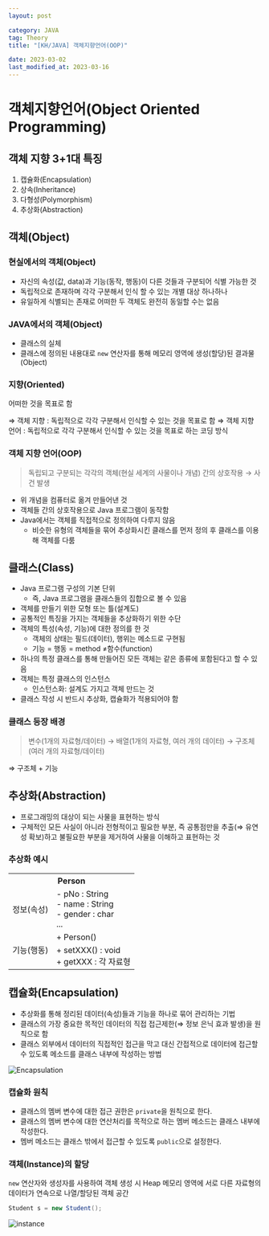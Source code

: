 ```yaml
---
layout: post

category: JAVA
tag: Theory
title: "[KH/JAVA] 객체지향언어(OOP)"

date: 2023-03-02
last_modified_at: 2023-03-16
---
```


# 객체지향언어(Object Oriented Programming)

## 객체 지향 3+1대 특징
1. 캡슐화(Encapsulation)
2. 상속(Inheritance)
3. 다형성(Polymorphism)
4. 추상화(Abstraction)

## 객체(Object)

### 현실에서의 객체(Object)
- 자신의 속성(값, data)과 기능(동작, 행동)이 다른 것들과 구분되어 식별 가능한 것
- 독립적으로 존재하며 각각 구분해서 인식 할 수 있는 개별 대상 하나하나
- 유일하게 식별되는 존재로 어떠한 두 객체도 완전히 동일할 수는 없음

### JAVA에서의 객체(Object)
- 클래스의 실체
- 클래스에 정의된 내용대로 `new` 연산자를 통해 메모리 영역에 생성(할당)된 결과물(Object)

### 지향(Oriented)
어떠한 것을 목표로 함

⇒ 객체 지향 : 독립적으로 각각 구분해서 인식할 수 있는 것을 목표로 함
⇒ 객체 지향 언어 : 독립적으로 각각 구분해서 인식할 수 있는 것을 목표로 하는 코딩 방식

### 객체 지향 언어(OOP)

> 독립되고 구분되는 각각의 객체(현실 세계의 사물이나 개념) 간의 상호작용 → 사건 발생

- 위 개념을 컴퓨터로 옮겨 만들어낸 것
- 객체들 간의 상호작용으로 Java 프로그램이 동작함
- Java에서는 객체를 직접적으로 정의하여 다루지 않음
  + 비슷한 유형의 객체들을 묶어 추상화시킨 클래스를 먼저 정의 후 클래스를 이용해 객체를 다룸

## 클래스(Class)
- Java 프로그램 구성의 기본 단위
  + 즉, Java 프로그램을 클래스들의 집합으로 볼 수 있음
- 객체를 만들기 위한 모형 또는 틀(설계도)
- 공통적인 특징을 가지는 객체들을 추상화하기 위한 수단
- 객체의 특성(속성, 기능)에 대한 정의를 한 것
  + 객체의 상태는 필드(데이터), 행위는 메소드로 구현됨
  + 기능 = 행동 = method ≠함수(function)
- 하나의 특정 클래스를 통해 만들어진 모든 객체는 같은 종류에 포함된다고 할 수 있음
- 객체는 특정 클래스의 인스턴스
  + 인스턴스화: 설계도 가지고 객체 만드는 것
- 클래스 작성 시 반드시 추상화, 캡슐화가 적용되어야 함

### 클래스 등장 배경

> 변수(1개의 자료형/데이터) → 배열(1개의 자료형, 여러 개의 데이터) → 구조체(여러 개의 자료형/데이터)

⇒ 구조체 + 기능

## 추상화(Abstraction)
- 프로그래밍의 대상이 되는 사물을 표현하는 방식
- 구체적인 모든 사실이 아니라 전형적이고 필요한 부분, 즉 공통점만을 추출(⇒ 유연성 확보)하고 불필요한 부분을 제거하여 사물을 이해하고 표현하는 것

### 추상화 예시
<div class="table-wrapper" markdown="block">
<table>
  <tr>
    <th colspan="2">Person</th>
  </tr>
  <tr>
    <td>정보(속성)</td>
    <td>- pNo : String<br />- name : String<br />- gender : char<br />...</td>
  </tr>
  <tr>
    <td rowspan="2">기능(행동)</td>
    <td>+ Person()</td>
  </tr>
  <tr>
    <td>+ setXXX() : void<br />+ getXXX : 각 자료형</td>
  </tr>
</table>
</div>

## 캡슐화(Encapsulation)
- 추상화를 통해 정리된 데이터(속성)들과 기능을 하나로 묶어 관리하는 기법
- 클래스의 가장 중요한 목적인 데이터의 직접 접근제한(⇒ 정보 은닉 효과 발생)을 원칙으로 함
- 클래스 외부에서 데이터의 직접적인 접근을 막고 대신 간접적으로 데이터에 접근할 수 있도록 메소드를 클래스 내부에 작성하는 방법

![Encapsulation](https://user-images.githubusercontent.com/121299334/225652817-6590e852-2983-4541-88df-491d3486f6d3.png)

### 캡슐화 원칙
- 클래스의 멤버 변수에 대한 접근 권한은 `private`을 원칙으로 한다.
- 클래스의 멤버 변수에 대한 연산처리를 목적으로 하는 멤버 메소드는 클래스 내부에 작성한다.
- 멤버 메소드는 클래스 밖에서 접근할 수 있도록 `public`으로 설정한다.

### 객체(Instance)의 할당
`new` 연산자와 생성자를 사용하여 객체 생성 시 Heap 메모리 영역에 서로 다른 자료형의 데이터가 연속으로 나열/할당된 객체 공간

```java
Student s = new Student();
```
![instance](https://user-images.githubusercontent.com/121299334/225654019-9b7b3afd-bf67-49aa-bb8c-c79a91b03e8d.png)

